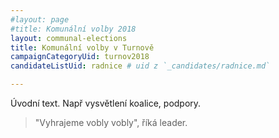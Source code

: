 ```yaml
---
#layout: page
#title: Komunální volby 2018
layout: communal-elections
title: Komunální volby v Turnově
campaignCategoryUid: turnov2018
candidateListUid: radnice # uid z `_candidates/radnice.md`

---
```


Úvodní text. Např vysvětlení koalice, podpory.

> "Vyhrajeme vobly vobly", říká leader.
